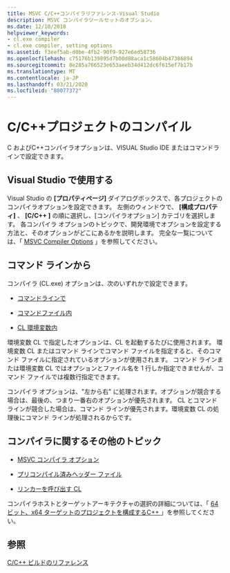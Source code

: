 ```yaml
---
title: MSVC C/C++コンパイラリファレンス-Visual Studio
description: MSVC コンパイラツールセットのオプション。
ms.date: 12/10/2018
helpviewer_keywords:
- cl.exe compiler
- cl.exe compiler, setting options
ms.assetid: f3eef5ab-d0be-4fb2-90f9-927e6ed58736
ms.openlocfilehash: c75176b139895d7b00d88aca1c58604b47386894
ms.sourcegitcommit: 8e285a766523e653aeeb34d412dc6f615ef7b17b
ms.translationtype: MT
ms.contentlocale: ja-JP
ms.lasthandoff: 03/21/2020
ms.locfileid: "80077372"
---
```

# <a name="compiling-a-cc-project"></a>C/C++プロジェクトのコンパイル

C およびC++コンパイラオプションは、VISUAL Studio IDE またはコマンドラインで設定できます。

## <a name="in-visual-studio"></a>Visual Studio で使用する

Visual Studio の **[プロパティページ]** ダイアログボックスで、各プロジェクトのコンパイラオプションを設定できます。 左側のウィンドウで、 **[構成プロパティ]** 、 **[C/C++ ]** の順に選択し、[コンパイラオプション] カテゴリを選択します。 各コンパイラ オプションのトピックで、開発環境でオプションを設定する方法と、そのオプションがどこにあるかを説明します。 完全な一覧については、「 [MSVC Compiler Options](compiler-options.md) 」を参照してください。

## <a name="from-the-command-line"></a>コマンド ラインから

コンパイラ (CL.exe) オプションは、次のいずれかで設定できます。

- [コマンドラインで](compiler-command-line-syntax.md)

- [コマンドファイル内](cl-command-files.md)

- [CL 環境変数内](cl-environment-variables.md)

環境変数 CL で指定したオプションは、CL を起動するたびに使用されます。 環境変数 CL またはコマンド ラインでコマンド ファイルを指定すると、そのコマンド ファイルに指定されているオプションが使用されます。 コマンド ラインまたは環境変数 CL ではオプションとファイル名を 1 行しか指定できませんが、コマンド ファイルでは複数行指定できます。

コンパイラ オプションは、"左から右" に処理されます。オプションが競合する場合は、最後の、つまり一番右のオプションが優先されます。 CL とコマンド ラインが競合した場合は、コマンド ラインが優先されます。環境変数 CL の処理後にコマンド ラインが処理されるからです。

## <a name="additional-compiler-topics"></a>コンパイラに関するその他のトピック

- [MSVC コンパイラ オプション](compiler-options.md)

- [プリコンパイル済みヘッダー ファイル](../creating-precompiled-header-files.md)

- [リンカーを呼び出す CL](cl-invokes-the-linker.md)

コンパイラホストとターゲットアーキテクチャの選択の詳細については、「 [64 ビット、x64 ターゲットのプロジェクトを構成するC++ ](../configuring-programs-for-64-bit-visual-cpp.md)」を参照してください。

## <a name="see-also"></a>参照

[C/C++ ビルドのリファレンス](c-cpp-building-reference.md)
